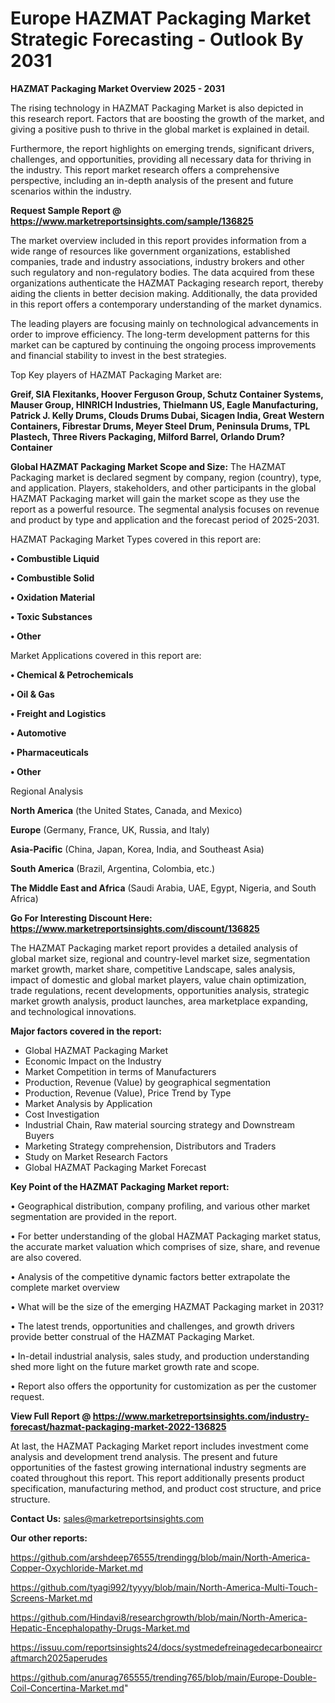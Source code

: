  # Europe HAZMAT Packaging Market Strategic Forecasting - Outlook By 2031

<Strong> HAZMAT Packaging Market Overview 2025 - 2031</strong>

The rising technology in HAZMAT Packaging Market is also depicted in this research report. Factors that are boosting the growth of the market, and giving a positive push to thrive in the global market is explained in detail.

Furthermore, the report highlights on emerging trends, significant drivers, challenges, and opportunities, providing all necessary data for thriving in the industry. This report market research offers a comprehensive perspective, including an in-depth analysis of the present and future scenarios within the industry.

<strong>Request Sample Report @ <a href=https://www.marketreportsinsights.com/sample/136825>https://www.marketreportsinsights.com/sample/136825</a></strong>

The market overview included in this report provides information from a wide range of resources like government organizations, established companies, trade and industry associations, industry brokers and other such regulatory and non-regulatory bodies. The data acquired from these organizations authenticate the HAZMAT Packaging research report, thereby aiding the clients in better decision making. Additionally, the data provided in this report offers a contemporary understanding of the market dynamics.

The leading players are focusing mainly on technological advancements in order to improve efficiency. The long-term development patterns for this market can be captured by continuing the ongoing process improvements and financial stability to invest in the best strategies.

Top Key players of HAZMAT Packaging Market are:

<strong>Greif, SIA Flexitanks, Hoover Ferguson Group, Schutz Container Systems, Mauser Group, HINRICH Industries, Thielmann US, Eagle Manufacturing, Patrick J. Kelly Drums, Clouds Drums Dubai, Sicagen India, Great Western Containers, Fibrestar Drums, Meyer Steel Drum, Peninsula Drums, TPL Plastech, Three Rivers Packaging, Milford Barrel, Orlando Drum?Container</strong>

<strong><b>Global HAZMAT Packaging Market Scope and Size:</b></strong>
The HAZMAT Packaging market is declared segment by company, region (country), type, and application. Players, stakeholders, and other participants in the global HAZMAT Packaging market will gain the market scope as they use the report as a powerful resource. The segmental analysis focuses on revenue and product by type and application and the forecast period of 2025-2031.

HAZMAT Packaging Market Types covered in this report are:

<strong>• Combustible Liquid

• Combustible Solid

• Oxidation Material

• Toxic Substances

• Other</strong>

Market Applications covered in this report are:

<strong>• Chemical & Petrochemicals

• Oil & Gas

• Freight and Logistics

• Automotive

• Pharmaceuticals

• Other</strong> 

Regional Analysis

<strong>North America</strong> (the United States, Canada, and Mexico)

<strong>Europe</strong> (Germany, France, UK, Russia, and Italy)

<strong>Asia-Pacific</strong> (China, Japan, Korea, India, and Southeast Asia)

<strong>South America</strong> (Brazil, Argentina, Colombia, etc.)

<strong>The Middle East and Africa</strong> (Saudi Arabia, UAE, Egypt, Nigeria, and South Africa)

<strong>Go For Interesting Discount Here: <a href=https://www.marketreportsinsights.com/discount/136825>https://www.marketreportsinsights.com/discount/136825</a></strong>

The HAZMAT Packaging market report provides a detailed analysis of global market size, regional and country-level market size, segmentation market growth, market share, competitive Landscape, sales analysis, impact of domestic and global market players, value chain optimization, trade regulations, recent developments, opportunities analysis, strategic market growth analysis, product launches, area marketplace expanding, and technological innovations.

<strong><b>Major factors covered in the report:</b></strong>
<ul>
  <li>Global HAZMAT Packaging Market </li>
  <li>Economic Impact on the Industry</li>
  <li>Market Competition in terms of Manufacturers</li>
  <li>Production, Revenue (Value) by geographical segmentation</li>
  <li>Production, Revenue (Value), Price Trend by Type</li>
  <li>Market Analysis by Application</li>
  <li>Cost Investigation</li>
  <li>Industrial Chain, Raw material sourcing strategy and Downstream Buyers</li>
  <li>Marketing Strategy comprehension, Distributors and Traders</li>
  <li>Study on Market Research Factors</li>
  <li>Global HAZMAT Packaging Market Forecast</li>
</ul>

<strong><b>Key Point of the HAZMAT Packaging Market report:</b></strong>

• Geographical distribution, company profiling, and various other market segmentation are provided in the report.

• For better understanding of the global HAZMAT Packaging market status, the accurate market valuation which comprises of size, share, and revenue are also covered.

• Analysis of the competitive dynamic factors better extrapolate the complete market overview

• What will be the size of the emerging HAZMAT Packaging market in 2031?

• The latest trends, opportunities and challenges, and growth drivers provide better construal of the HAZMAT Packaging Market.

• In-detail industrial analysis, sales study, and production understanding shed more light on the future market growth rate and scope.

• Report also offers the opportunity for customization as per the customer request.

<strong><b>View Full Report @ <a href=https://www.marketreportsinsights.com/industry-forecast/hazmat-packaging-market-2022-136825>https://www.marketreportsinsights.com/industry-forecast/hazmat-packaging-market-2022-136825</a></b></strong>


At last, the HAZMAT Packaging Market report includes investment come analysis and development trend analysis. The present and future opportunities of the fastest growing international industry segments are coated throughout this report. This report additionally presents product specification, manufacturing method, and product cost structure, and price structure.

<strong>Contact Us:</strong>
sales@marketreportsinsights.com

<strong>Our other reports:</strong>

<a href=https://github.com/arshdeep76555/trendingg/blob/main/North-America-Copper-Oxychloride-Market.md>https://github.com/arshdeep76555/trendingg/blob/main/North-America-Copper-Oxychloride-Market.md</a>

<a href=https://github.com/tyagi992/tyyyy/blob/main/North-America-Multi-Touch-Screens-Market.md>https://github.com/tyagi992/tyyyy/blob/main/North-America-Multi-Touch-Screens-Market.md</a>

<a href=https://github.com/Hindavi8/researchgrowth/blob/main/North-America-Hepatic-Encephalopathy-Drugs-Market.md>https://github.com/Hindavi8/researchgrowth/blob/main/North-America-Hepatic-Encephalopathy-Drugs-Market.md</a>

<a href=https://issuu.com/reportsinsights24/docs/systmedefreinagedecarboneaircraftmarch2025aperudes>https://issuu.com/reportsinsights24/docs/systmedefreinagedecarboneaircraftmarch2025aperudes</a>

<a href=https://github.com/anurag765555/trending765/blob/main/Europe-Double-Coil-Concertina-Market.md>https://github.com/anurag765555/trending765/blob/main/Europe-Double-Coil-Concertina-Market.md</a>"
